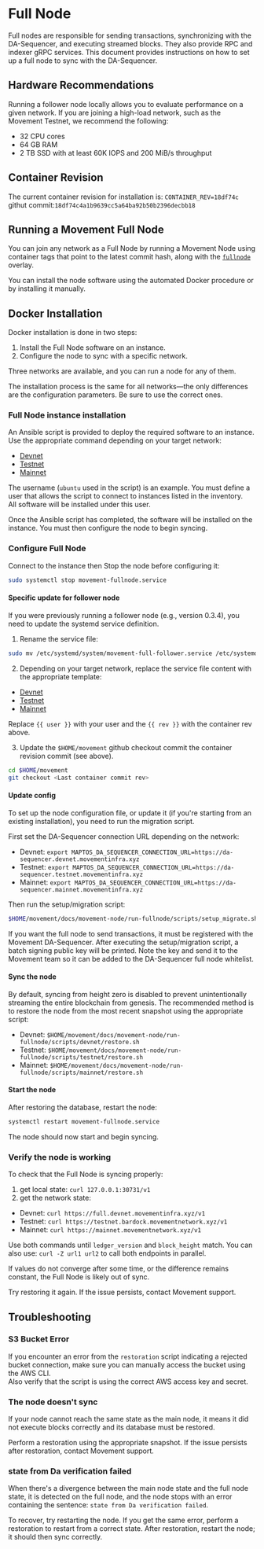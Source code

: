 # Full Node

Full nodes are responsible for sending transactions, synchronizing with the DA-Sequencer, and executing streamed blocks. They also provide RPC and indexer gRPC services. This document provides instructions on how to set up a full node to sync with the DA-Sequencer.

## Hardware Recommendations

Running a follower node locally allows you to evaluate performance on a given network. If you are joining a high-load network, such as the Movement Testnet, we recommend the following:

- 32 CPU cores  
- 64 GB RAM  
- 2 TB SSD with at least 60K IOPS and 200 MiB/s throughput  

## Container Revision

The current container revision for installation is: `CONTAINER_REV=18df74c` githut commit:`18df74c4a1b9639cc5a64ba92b50b2396decbb18`

## Running a Movement Full Node

You can join any network as a Full Node by running a Movement Node using container tags that point to the latest commit hash, along with the [`fullnode`](../../../docker/compose/movement-full-node/docker-compose.fullnode.yml) overlay.

You can install the node software using the automated Docker procedure or by installing it manually.

## Docker Installation

Docker installation is done in two steps:

1. Install the Full Node software on an instance.  
2. Configure the node to sync with a specific network.

Three networks are available, and you can run a node for any of them.

The installation process is the same for all networks—the only differences are the configuration parameters. Be sure to use the correct ones.

### Full Node instance installation

An Ansible script is provided to deploy the required software to an instance. Use the appropriate command depending on your target network:

- [Devnet](ansible/devnet/README.md)  
- [Testnet](ansible/testnet/README.md)  
- [Mainnet](ansible/mainnet/README.md)

The username (`ubuntu` used in the script) is an example. You must define a user that allows the script to connect to instances listed in the inventory.  
All software will be installed under this user.

Once the Ansible script has completed, the software will be installed on the instance. You must then configure the node to begin syncing.

### Configure Full Node

Connect to the instance then Stop the node before configuring it:

```bash
sudo systemctl stop movement-fullnode.service
```

#### Specific update for follower node

If you were previously running a follower node (e.g., version 0.3.4), you need to update the systemd service definition.

1. Rename the service file:

```bash
sudo mv /etc/systemd/system/movement-full-follower.service /etc/systemd/system/movement-fullnode.service
```

2. Depending on your target network, replace the service file content with the appropriate template:

 * [Devnet](ansible/devnet/movement-fullnode.service.j2)
 * [Testnet](ansible/testnet/movement-fullnode.service.j2)
 * [Mainnet](ansible/mainnet/movement-fullnode.service.j2)

Replace `{{ user }}` with your user and the `{{ rev }}` with the container rev above.

3. Update the `$HOME/movement` github checkout commit the container revision commit (see above).

 ```bash
 cd $HOME/movement
 git checkout <Last container commit rev>
 ```

#### Update config

To set up the node configuration file, or update it (if you're starting from an existing installation), you need to run the migration script.

First set the DA-Sequencer connection URL depending on the network:

 * Devnet: `export MAPTOS_DA_SEQUENCER_CONNECTION_URL=https://da-sequencer.devnet.movementinfra.xyz`
 * Testnet: `export MAPTOS_DA_SEQUENCER_CONNECTION_URL=https://da-sequencer.testnet.movementinfra.xyz`
 * Mainnet: `export MAPTOS_DA_SEQUENCER_CONNECTION_URL=https://da-sequencer.mainnet.movementinfra.xyz`

Then run the setup/migration script:

```bash
$HOME/movement/docs/movement-node/run-fullnode/scripts/setup_migrate.sh
```

If you want the full node to send transactions, it must be registered with the Movement DA-Sequencer.
After executing the setup/migration script, a batch signing public key will be printed.
Note the key and send it to the Movement team so it can be added to the DA-Sequencer full node whitelist.

#### Sync the node

By default, syncing from height zero is disabled to prevent unintentionally streaming the entire blockchain from genesis.
The recommended method is to restore the node from the most recent snapshot using the appropriate script:

  * Devnet: `$HOME/movement/docs/movement-node/run-fullnode/scripts/devnet/restore.sh`
  * Testnet: `$HOME/movement/docs/movement-node/run-fullnode/scripts/testnet/restore.sh`
  * Mainnet: `$HOME/movement/docs/movement-node/run-fullnode/scripts/mainnet/restore.sh`

#### Start the node

After restoring the database, restart the node:

```bash
systemctl restart movement-fullnode.service
```

The node should now start and begin syncing.

### Verify the node is working

To check that the Full Node is syncing properly:

1. get local state: `curl 127.0.0.1:30731/v1`
2. get the network state:
 * Devnet: `curl https://full.devnet.movementinfra.xyz/v1`
 * Testnet: `curl https://testnet.bardock.movementnetwork.xyz/v1`
 * Mainnet: `curl https://mainnet.movementnetwork.xyz/v1`

Use both commands until `ledger_version` and `block_height` match. You can also use: `curl -Z url1 url2` to call both endpoints in parallel.

If values do not converge after some time, or the difference remains constant, the Full Node is likely out of sync.

Try restoring it again. If the issue persists, contact Movement support.

## Troubleshooting

### S3 Bucket Error

If you encounter an error from the `restoration` script indicating a rejected bucket connection, make sure you can manually access the bucket using the AWS CLI.  
Also verify that the script is using the correct AWS access key and secret.

### The node doesn't sync
If your node cannot reach the same state as the main node, it means it did not execute blocks correctly and its database must be restored.

Perform a restoration using the appropriate snapshot. If the issue persists after restoration, contact Movement support.

### state from Da verification failed
When there's a divergence between the main node state and the full node state, it is detected on the full node, and the node stops with an error containing the sentence: `state from Da verification failed`.

To recover, try restarting the node. If you get the same error, perform a restoration to restart from a correct state. After restoration, restart the node; it should then sync correctly.